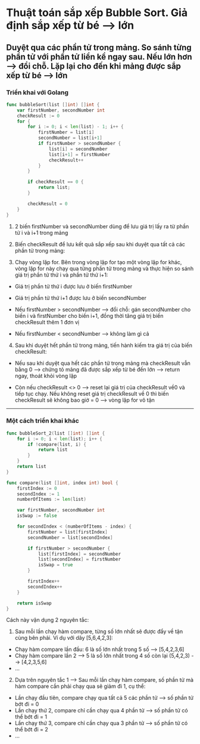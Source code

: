 # Thuật toán sắp xếp Bubble Sort. Giả định sắp xếp từ bé --> lớn

## Duyệt qua các phần tử trong mảng. So sánh từng phần tử với phần tử liền kề ngay sau. Nếu lớn hơn --> đổi chỗ. Lặp lại cho đến khi mảng được sắp xếp từ bé --> lớn

### Triển khai với Golang

```go
func bubbleSort(list []int) []int {
    var firstNumber, secondNumber int
    checkResult := 0
    for {
        for i := 0; i < len(list) - 1; i++ {
            firstNumber = list[i]
            secondNumber = list[i+1]
            if firstNumber > secondNumber {
                list[i] = secondNumber
                list[i+1] = firstNumber
                checkResult++
            }
        }

        if checkResult == 0 {
            return list;
        }

        checkResult = 0
    }
}
```

1. 2 biến firstNumber và secondNumber dùng để lưu giá trị lấy ra từ phần tử i và i+1 trong mảng

2. Biến checkResult để lưu kết quả sắp xếp sau khi duyệt qua tất cả các phần tử trong mảng:

3. Chạy vòng lặp for. Bên trong vòng lặp for tạo một vòng lặp for khác, vòng lặp for này chạy qua từng phần tử trong mảng và thực hiện so sánh giá trị phần tử thứ i và phần tử thứ i+1:

- Giá trị phần tử thứ i được lưu ở biến firstNumber

- Giá trị phần tử thứ i+1 được lưu ở biến secondNumber

- Nếu firstNumber > secondNumber --> đổi chỗ: gán secondNumber cho biến i và firstNumber cho biến i+1, đồng thời tăng giá trị biến checkResult thêm 1 đơn vị

- Nếu firstNumber < secondNumber --> không làm gì cả

4. Sau khi duyệt hết phần tử trong mảng, tiến hành kiếm tra giá trị của biến checkResult:

- Nếu sau khi duyệt qua hết các phần tử trong mảng mà checkResult vẫn bằng 0 --> chứng tỏ mảng đã được sắp xếp từ bé đến lớn --> return ngay, thoát khỏi vòng lặp

- Còn nếu checkResult <> 0 --> reset lại giá trị của checkResult về0 và tiếp tục chạy. Nếu không reset giá trị checkResult về 0 thì biến checkResult sẽ không bao giờ = 0 --> vòng lặp for vô tận

------------

### Một cách triển khai khác

```go
func bubbleSort_2(list []int) []int {
    for i := 0; i < len(list); i++ {
        if !compare(list, i) {
            return list
        }
    }
    return list
}

func compare(list []int, index int) bool {
    firstIndex := 0
    secondIndex := 1
    numberOfItems := len(list)

    var firstNumber, secondNumber int
    isSwap := false

    for secondIndex < (numberOfItems - index) {
        firstNumber = list[firstIndex]
        secondNumber = list[secondIndex]

        if firstNumber > secondNumber {
            list[firstIndex] = secondNumber
            list[secondIndex] = firstNumber
            isSwap = true
        }

        firstIndex++
        secondIndex++
    }

    return isSwap
}
```

Cách này vận dụng 2 nguyên tắc:

1. Sau mỗi lần chạy hàm compare, từng số lớn nhất sẽ được đẩy về tận cùng bên phải. Ví dụ với dãy [5,6,4,2,3]:

- Chạy hàm compare lần đầu: 6 là số lớn nhất trong 5 số --> [5,4,2,3,6]
- Chạy hàm compare lần 2 --> 5 là số lớn nhất trong 4 số còn lại (5,4,2,3) --> [4,2,3,5,6]
- ...

2. Dựa trên nguyên tắc 1 --> Sau mỗi lần chạy hàm compare, số phần tử mà hàm compare cần phải chạy qua sẽ giảm đi 1, cụ thể:

- Lần chạy đầu tiên, compare chạy qua tất cả 5 các phần tử --> số phần tử bớt đi = 0
- Lần chạy thứ 2, compare chỉ cần chạy qua 4 phần tử --> số phần tử có thể bớt đi = 1
- Lần chạy thứ 3, compare chỉ cần chạy qua 3 phần tử --> số phần tử có thể bớt đi = 2
- ...